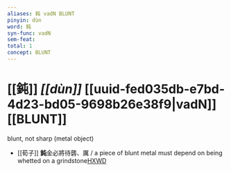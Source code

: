 ```yaml
---
aliases: 鈍 vadN BLUNT
pinyin: dùn
word: 鈍
syn-func: vadN
sem-feat: 
total: 1
concept: BLUNT 
---
```

# [[鈍]] *[[dùn]]*  [[uuid-fed035db-e7bd-4d23-bd05-9698b26e38f9|vadN]] [[BLUNT]]
blunt, not sharp (metal object)
 - [[荀子]] **鈍**金必將待礱、厲 / a piece of blunt metal must depend on being whetted on a grindstone[HXWD](https://hxwd.org/textview.html?location=KR3a0002_tls_023-2a.4)